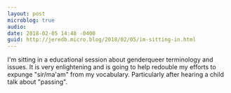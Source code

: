 ```yaml
---
layout: post
microblog: true
audio: 
date: 2018-02-05 14:48 -0400
guid: http://jeredb.micro.blog/2018/02/05/im-sitting-in.html
---
```

I'm sitting in a educational session about genderqueer terminology and issues. It is very enlightening and is going to help redouble my efforts to expunge "sir/ma'am" from my vocabulary. Particularly after hearing a child talk about "passing".
